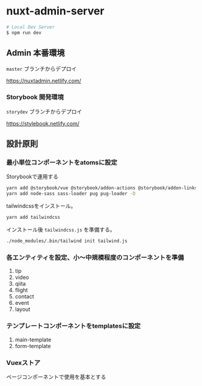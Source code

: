 # nuxt-admin-server

```bash
# Local Dev Server
$ npm run dev
```

## Admin 本番環境
`master` ブランチからデプロイ

https://nuxtadmin.netlify.com/

### Storybook 開発環境
`storydev` ブランチからデプロイ

https://stylebook.netlify.com/

## 設計原則

### 最小単位コンポーネントをatomsに設定
Storybookで運用する

```bash
yarn add @storybook/vue @storybook/addon-actions @storybook/addon-links -D
yarn add node-sass sass-loader pug pug-loader -D
```

tailwindcssをインストール。

```bash
yarn add tailwindcss
```

インストール後 `tailwindcss.js` を準備する。

```bash
./node_modules/.bin/tailwind init tailwind.js
```

### 各エンティティを設定、小〜中規模程度のコンポーネントを準備
1. tip
2. video
3. qiita
4. flight
5. contact
6. event
7. layout

### テンプレートコンポーネントをtemplatesに設定
1. main-template
2. form-template

### Vuexストア
ページコンポーネントで使用を基本とする
